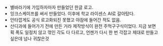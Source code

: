 - 별바라기에 가입하자마자 만들었던 한글 로고.
- 잉크스케이프를 써서 만들었다. 이후에 학교 라이센스 AI로 갈아탔다.
- 안타깝게도 공식 로고화되진 못했고 야잠에 들어간 적도 없음.
- 산디과에 들어가기 전에 만든 거라 제작방식이 완전 주먹구구식이었다. 지금 보면 획 폭도 일정치 않고 꺾인 각도 다 다르고, 언젠가 다시 한 번 각잡고 제대로 만들고싶은데 넘나 귀찮은것